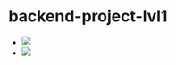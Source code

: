 # backend-project-lvl1


  <ul>
   <li>
     <a href="https://codeclimate.com/github/MalafeevArtem/backend-project-lvl1/maintainability"><img               src="https://api.codeclimate.com/v1/badges/0ca6c658a76e6f721c16/maintainability" /></a>
     </li>
   <li>
     <a href="https://codeclimate.com/github/codeclimate/codeclimate/test_coverage"><img        src="https://api.codeclimate.com/v1/badges/a99a88d28ad37a79dbf6/test_coverage" /></a></li>
  </ul>
